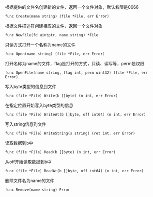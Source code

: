根据提供的文件名创建新的文件，返回一个文件对象，默认权限是0666

    func Create(name string) (file *File, err Error)

根据文件描述符创建相应的文件，返回一个文件对象

    func NewFile(fd uintptr, name string) *File

只读方式打开一个名称为name的文件

    func Open(name string) (file *File, err Error)

打开名称为name的文件，flag是打开的方式，只读、读写等，perm是权限

    func OpenFile(name string, flag int, perm uint32) (file *File, err Error)

写入byte类型的信息到文件

    func (file *File) Write(b []byte) (n int, err Error)

在指定位置开始写入byte类型的信息

    func (file *File) WriteAt(b []byte, off int64) (n int, err Error)

写入string信息到文件

    func (file *File) WriteString(s string) (ret int, err Error)

读取数据到b中

    func (file *File) Read(b []byte) (n int, err Error)

从off开始读取数据到b中

    func (file *File) ReadAt(b []byte, off int64) (n int, err Error)

删除文件名为name的文件

    func Remove(name string) Error